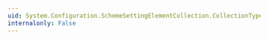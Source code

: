 ```yaml
---
uid: System.Configuration.SchemeSettingElementCollection.CollectionType
internalonly: False
---
```

